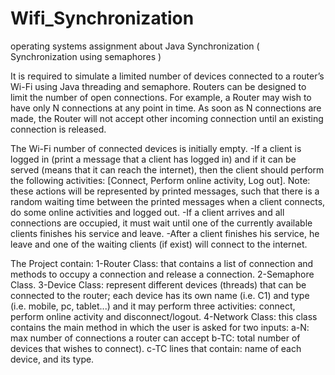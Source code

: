 # Wifi_Synchronization
operating systems assignment about Java Synchronization ( Synchronization using semaphores )

It is required to simulate a limited number of devices connected to a router’s Wi-Fi using Java threading and semaphore. Routers can be designed to limit the number of open connections. For example, a Router may wish to have only N connections at any point in time. As soon as N connections are made, the Router will not accept other incoming connection until an existing connection is released.

The Wi-Fi number of connected devices is initially empty. -If a client is logged in (print a message that a client has logged in) and if it can be served (means that it can reach the internet), then the client should perform the following activities: [Connect, Perform online activity, Log out]. Note: these actions will be represented by printed messages, such that there is a random waiting time between the printed messages when a client connects, do some online activities and logged out. -If a client arrives and all connections are occupied, it must wait until one of the currently available clients finishes his service and leave. -After a client finishes his service, he leave and one of the waiting clients (if exist) will connect to the internet.

The Project contain: 
1-Router Class: that contains a list of connection and methods to occupy a connection and release a connection. 
2-Semaphore Class. 
3-Device Class: represent different devices (threads) that can be connected to the router; each device has its own name (i.e. C1) and type (i.e. mobile, pc, tablet...) and it may perform three activities: connect, perform online activity and disconnect/logout. 
4-Network Class: this class contains the main method in which the user is asked for two inputs: a-N: max number of connections a router can accept b-TC: total number of devices that wishes to connect). c-TC lines that contain: name of each device, and its type.
